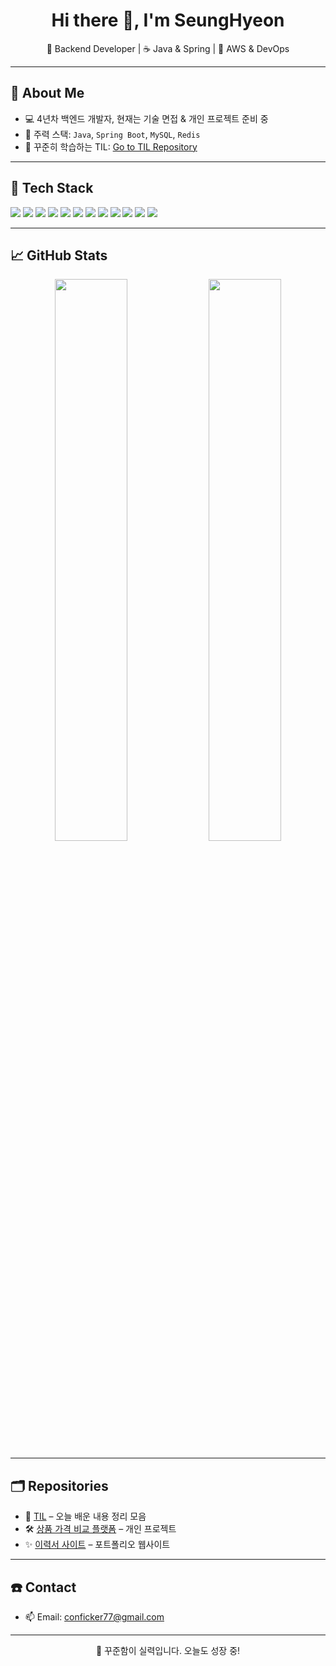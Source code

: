 <h1 align="center">Hi there 👋, I'm SeungHyeon</h1>

<p align="center">
📌 Backend Developer | ☕ Java & Spring | 🐳 AWS & DevOps  
</p>

---

## 🚀 About Me

- 💻 4년차 백엔드 개발자, 현재는 기술 면접 & 개인 프로젝트 준비 중
- 🌱 주력 스택: `Java`, `Spring Boot`, `MySQL`, `Redis`
- 📝 꾸준히 학습하는 TIL: [Go to TIL Repository](https://github.com/seunghyeon-tak/TIL)

---

## 🔧 Tech Stack

<img src="https://img.shields.io/badge/Java-007396?style=flat&logo=java&logoColor=white"/>
<img src="https://img.shields.io/badge/SpringBoot-6DB33F?style=flat&logo=springboot&logoColor=white"/>
<img src="https://img.shields.io/badge/MySQL-4479A1?style=flat&logo=mysql&logoColor=white"/>
<img src="https://img.shields.io/badge/PostgreSQL-4169E1?style=flat&logo=postgresql&logoColor=white"/>
<img src="https://img.shields.io/badge/MongoDB-47A248?style=flat&logo=mongodb&logoColor=white"/>
<img src="https://img.shields.io/badge/Redis-DC382D?style=flat&logo=redis&logoColor=white"/>
<img src="https://img.shields.io/badge/Python-3776AB?style=flat&logo=python&logoColor=white"/>
<img src="https://img.shields.io/badge/Django-092E20?style=flat&logo=django&logoColor=white"/>
<img src="https://img.shields.io/badge/Git-F05032?style=flat&logo=git&logoColor=white"/>
<img src="https://img.shields.io/badge/GitHub-181717?style=flat&logo=github&logoColor=white"/>
<img src="https://img.shields.io/badge/Jira-0052CC?style=flat&logo=jira&logoColor=white"/>
<img src="https://img.shields.io/badge/AWS-232F3E?style=flat&logo=amazonaws&logoColor=white"/>


---

## 📈 GitHub Stats

<p align="center">
  <img width="48%" src="https://github-readme-stats.vercel.app/api?username=seunghyeon-tak&show_icons=true&theme=default" />
  <img width="48%" src="https://github-readme-stats.vercel.app/api/top-langs/?username=seunghyeon-tak&layout=compact" />
</p>

---

## 🗂 Repositories

- 📘 [TIL](https://github.com/seunghyeon-tak/TIL) – 오늘 배운 내용 정리 모음
- 🛠 [상품 가격 비교 플랫폼](https://github.com/seunghyeon-tak/price-compare) – 개인 프로젝트
- ✨ [이력서 사이트](https://eggplant-mason-78f.notion.site/d11dfce4a30f4846bfe68a527f4a1ee3?pvs=4) – 포트폴리오 웹사이트

---

## ☎️ Contact

- 📫 Email: conficker77@gmail.com

---

<p align="center">
  🙌 꾸준함이 실력입니다. 오늘도 성장 중!
</p>
